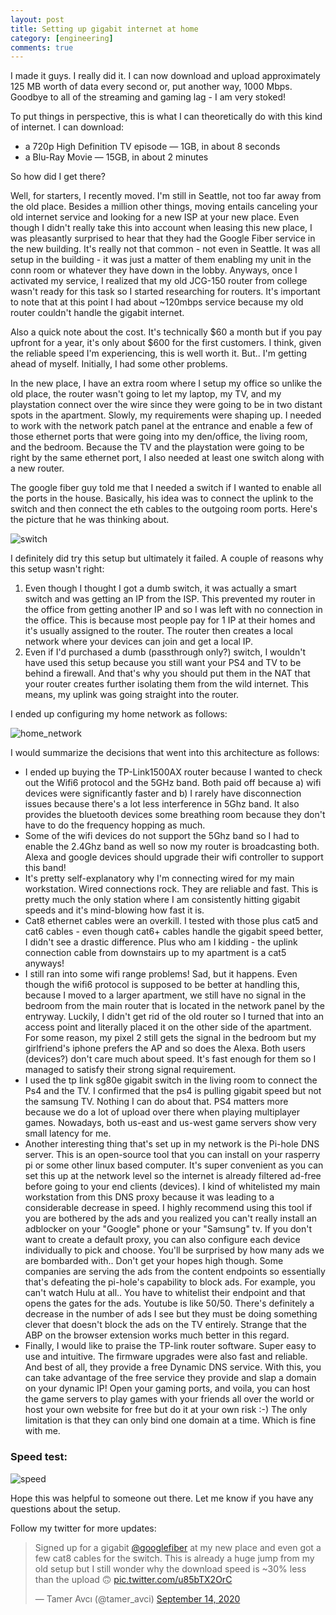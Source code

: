 ```yaml
---
layout: post
title: Setting up gigabit internet at home
category: [engineering]
comments: true
---
```


I made it guys. I really did it. I can now download and upload approximately 125 MB worth of data every second or, put another way, 1000 Mbps. Goodbye to all of the streaming and gaming lag - I am very stoked!

To put things in perspective, this is what I can theoretically do with this kind of internet. I can download:
- a 720p High Definition TV episode — 1GB, in about 8 seconds
- a Blu-Ray Movie — 15GB, in about 2 minutes

So how did I get there?

Well, for starters, I recently moved. I'm still in Seattle, not too far away from the old place. Besides a million other things, moving entails canceling your old internet service and looking for a new ISP at your new place. Even though I didn't really take this into account when leasing this new place, I was pleasantly surprised to hear that they had the Google Fiber service in the new building. It's really not that common - not even in Seattle. It was all setup in the building - it was just a matter of them enabling my unit in the conn room or whatever they have down in the lobby. Anyways, once I activated my service, I realized that my old JCG-150 router from college wasn't ready for this task so I started researching for routers. It's important to note that at this point I had about ~120mbps service because my old router couldn't handle the gigabit internet.

Also a quick note about the cost. It's technically $60 a month but if you pay upfront for a year, it's only about $600 for the first customers. I think, given the reliable speed I'm experiencing, this is well worth it. But.. I'm getting ahead of myself. Initially, I had some other problems.

In the new place, I have an extra room where I setup my office so unlike the old place, the router wasn't going to let my laptop, my TV, and my playstation connect over the wire since they were going to be in two distant spots in the apartment. Slowly, my requirements were shaping up. I needed to work with the network patch panel at the entrance and enable a few of those ethernet ports that were going into my den/office, the living room, and the bedroom. Because the TV and the playstation were going to be right by the same ethernet port, I also needed at least one switch along with a new router.

The google fiber guy told me that I needed a switch if I wanted to enable all the ports in the house. Basically, his idea was to connect the uplink to the switch and then connect the eth cables to the outgoing room ports. Here's the picture that he was thinking about.

![switch](https://lh3.googleusercontent.com/pw/ACtC-3cjafa5J-uhQ7O7wcRJTXoMEs2_R9M7vj87C-HtF5JT6y1K_IywZy7UT2BaNSpg2pvnYnOh2VMjpRIlkFsQrGAa2tI4rONHW1GqlUobM485uuX454bR4jSl0GUy-sccuU-Mid0hjbRz1578C5vaZyYYOg=w565-h937-no?authuser=0)

I definitely did try this setup but ultimately it failed. 
A couple of reasons why this setup wasn't right: 
1. Even though I thought I got a dumb switch, it was actually a smart switch and was getting an IP from the ISP. This prevented my router in the office from getting another IP and so I was left with no connection in the office. This is because most people pay for 1 IP at their homes and it's usually assigned to the router. The router then creates a local network where your devices can join and get a local IP.
2. Even if I'd purchased a dumb (passthrough only?) switch, I wouldn't have used this setup because you still want your PS4 and TV to be behind a firewall. And that's why you should put them in the NAT that your router creates further isolating them from the wild internet. This means, my uplink was going straight into the router.

I ended up configuring my home network as follows:

![home_network](https://lh3.googleusercontent.com/pw/ACtC-3c8t4PL9Udzporz1kcHvjxKGVkF-MS_lZ6TtwkJBMHK-44t-W_d4WJVvASvbOIFvucZJsnntKXHQVxBkrMJbx7u5kAxlYZ03WZ1UIdWM04JE2BicKf_GwTN0KAV-qUAr-cqt6k4EKxBedbWlXTuaCnUsQ=w810-h526-no?authuser=0)

I would summarize the decisions that went into this architecture as follows:
- I ended up buying the TP-Link1500AX router because I wanted to check out the Wifi6 protocol and the 5GHz band. Both paid off because a) wifi devices were significantly faster and b) I rarely have disconnection issues because there's a lot less interference in 5Ghz band. It also provides the bluetooth devices some breathing room because they don't have to do the frequency hopping as much.
- Some of the wifi devices do not support the 5Ghz band so I had to enable the 2.4Ghz band as well so now my router is broadcasting both. Alexa and google devices should upgrade their wifi controller to support this band!
- It's pretty self-explanatory why I'm connecting wired for my main workstation. Wired connections rock. They are reliable and fast. This is pretty much the only station where I am consistently hitting gigabit speeds and it's mind-blowing how fast it is.
- Cat8 ethernet cables were an overkill. I tested with those plus cat5 and cat6 cables - even though cat6+ cables handle the gigabit speed better, I didn't see a drastic difference. Plus who am I kidding - the uplink connection cable from downstairs up to my apartment is a cat5 anyways!
- I still ran into some wifi range problems! Sad, but it happens. Even though the wifi6 protocol is supposed to be better at handling this, because I moved to a larger apartment, we still have no signal in the bedroom from the main router that is located in the network panel by the entryway. Luckily, I didn't get rid of the old router so I turned that into an access point and literally placed it on the other side of the apartment. For some reason, my pixel 2 still gets the signal in the bedroom but my girlfriend's iphone prefers the AP and so does the Alexa. Both users (devices?) don't care much about speed. It's fast enough for them so I managed to satisfy their strong signal requirement.
- I used the tp link sg80e gigabit switch in the living room to connect the Ps4 and the TV. I confirmed that the ps4 is pulling gigabit speed but not the samsung TV. Nothing I can do about that. PS4 matters more because we do a lot of upload over there when playing multiplayer games. Nowadays, both us-east and us-west game servers show very small latency for me.
- Another interesting thing that's set up in my network is the Pi-hole DNS server. This is an open-source tool that you can install on your rasperry pi or some other linux based computer. It's super convenient as you can set this up at the network level so the internet is already filtered ad-free before going to your end clients (devices). I kind of whitelisted my main workstation from this DNS proxy because it was leading to a considerable decrease in speed. I highly recommend using this tool if you are bothered by the ads and you realized you can't really install an adblocker on your "Google" phone or your "Samsung" tv. If you don't want to create a default proxy, you can also configure each device individually to pick and choose. You'll be surprised by how many ads we are bombarded with.. Don't get your hopes high though. Some companies are serving the ads from the content endpoints so essentially that's defeating the pi-hole's capability to block ads. For example, you can't watch Hulu at all.. You have to whitelist their endpoint and that opens the gates for the ads. Youtube is like 50/50. There's definitely a decrease in the number of ads I see but they must be doing something clever that doesn't block the ads on the TV entirely. Strange that the ABP on the browser extension works much better in this regard.
- Finally, I would like to praise the TP-link router software. Super easy to use and intuitive. The firmware upgrades were also fast and reliable. And best of all, they provide a free Dynamic DNS service. With this, you can take advantage of the free service they provide and slap a domain on your dynamic IP! Open your gaming ports, and voila, you can host the game servers to play games with your friends all over the world or host your own website for free but do it at your own risk :-) The only limitation is that they can only bind one domain at a time. Which is fine with me.

### Speed test:
![speed](https://github.com/tameravci/tameravci.github.io/blob/master/images/Screenshot%202020-11-23%20182807.png?raw=true)

Hope this was helpful to someone out there. Let me know if you have any questions about the setup.

Follow my twitter for more updates:

<blockquote class="twitter-tweet"><p lang="en" dir="ltr">Signed up for a gigabit <a href="https://twitter.com/googlefiber?ref_src=twsrc%5Etfw">@googlefiber</a> at my new place and even got a few cat8 cables for the switch. This is already a huge jump from my old setup but I still wonder why the download speed is ~30% less than the upload 🙃 <a href="https://t.co/u85bTX2OrC">pic.twitter.com/u85bTX2OrC</a></p>&mdash; Tamer Avcı (@tamer_avci) <a href="https://twitter.com/tamer_avci/status/1305319415634821120?ref_src=twsrc%5Etfw">September 14, 2020</a></blockquote> <script async src="https://platform.twitter.com/widgets.js" charset="utf-8"></script>
